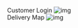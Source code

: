 Customer Login
![img](https://github.com/shirongzheng/CSC322-Online-Restaurant-Ordering-System/blob/master/GIF/CustomerLogin.gif)
<br/>
Delivery Map
![img](https://github.com/shirongzheng/CSC322-Online-Restaurant-Ordering-System/blob/master/GIF/Map.gif)
